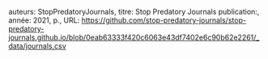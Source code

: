 auteurs: StopPredatoryJournals, 
titre: Stop Predatory Journals
publication:, 
année: 2021, 
p.,
URL: https://github.com/stop-predatory-journals/stop-predatory-journals.github.io/blob/0eab63333f420c6063e43df7402e6c90b62e2261/_data/journals.csv

